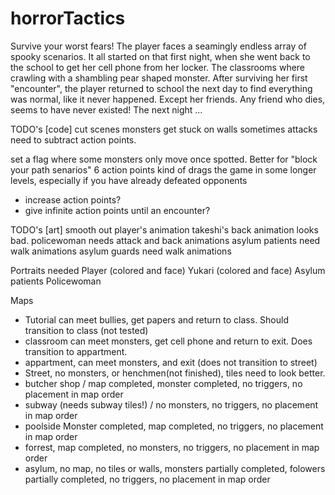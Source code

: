 # horrorTactics
Survive your worst fears! The player faces a seamingly endless array of spooky scenarios.  It all started on that first night, when she went back to the school to get her cell phone from her locker. The classrooms where crawling with a shambling pear shaped monster.  After surviving her first "encounter", the player returned to school the next day to find everything was normal, like it never happened.  Except her friends.  Any friend who dies, seems to have never existed!  The next night ...

TODO's [code]
cut scenes
monsters get stuck on walls sometimes
attacks need to subtract action points.

set a flag where some monsters only move once spotted.  Better for "block your path senarios"
6 action points kind of drags the game in some longer levels, especially if you have already defeated opponents
  - increase action points?
  - give infinite action points until an encounter?


TODO's [art]
smooth out player's animation
takeshi's back animation looks bad.
policewoman needs attack and back animations
asylum patients need walk animations
asylum guards need walk animations

Portraits needed
Player (colored and face)
Yukari (colored and face)
Asylum patients
Policewoman

Maps
- Tutorial can meet bullies, get papers and return to class.  Should transition to class (not tested)
- classroom can meet monsters, get cell phone and return to exit.  Does transition to appartment.
- appartment, can meet monsters, and exit (does not transition to street)
- Street, no monsters, or henchmen(not finished), tiles need to look better.
- butcher shop / map completed, monster completed, no triggers, no placement in map order
- subway (needs subway tiles!) / no monsters, no triggers, no placement in map order
- poolside Monster completed, map completed, no triggers, no placement in map order
- forrest, map completed, no monsters, no triggers, no placement in map order
- asylum, no map, no tiles or walls, monsters partially completed, folowers partially completed, no triggers, no placement in map order


